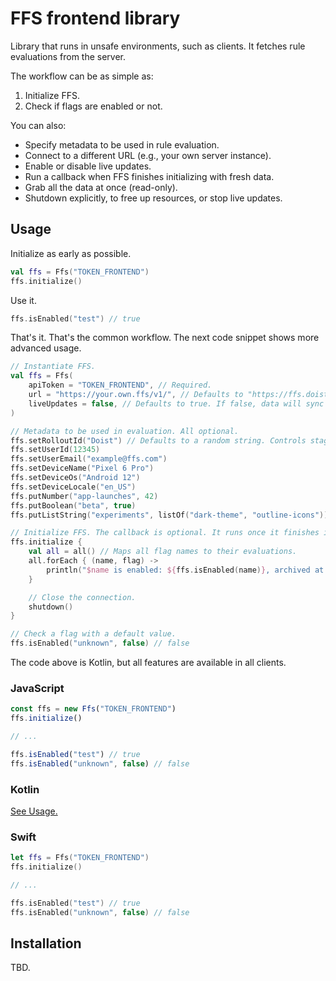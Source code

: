 # FFS frontend library

Library that runs in unsafe environments, such as clients. It fetches rule evaluations from the server.

The workflow can be as simple as:

1. Initialize FFS.
2. Check if flags are enabled or not.

You can also:

- Specify metadata to be used in rule evaluation.
- Connect to a different URL (e.g., your own server instance).
- Enable or disable live updates.
- Run a callback when FFS finishes initializing with fresh data.
- Grab all the data at once (read-only).
- Shutdown explicitly, to free up resources, or stop live updates.

## Usage

Initialize as early as possible.

```kotlin
val ffs = Ffs("TOKEN_FRONTEND")
ffs.initialize()
```

Use it.

```kotlin
ffs.isEnabled("test") // true
```

That's it. That's the common workflow. The next code snippet shows more advanced usage.

```kotlin
// Instantiate FFS.
val ffs = Ffs(
    apiToken = "TOKEN_FRONTEND", // Required.
    url = "https://your.own.ffs/v1/", // Defaults to "https://ffs.doist.com".
    liveUpdates = false, // Defaults to true. If false, data will sync once.
)

// Metadata to be used in evaluation. All optional.
ffs.setRolloutId("Doist") // Defaults to a random string. Controls staged rollouts.
ffs.setUserId(12345)
ffs.setUserEmail("example@ffs.com")
ffs.setDeviceName("Pixel 6 Pro")
ffs.setDeviceOs("Android 12")
ffs.setDeviceLocale("en_US")
ffs.putNumber("app-launches", 42)
ffs.putBoolean("beta", true)
ffs.putListString("experiments", listOf("dark-theme", "outline-icons"))

// Initialize FFS. The callback is optional. It runs once it finishes initializing.
ffs.initialize {
    val all = all() // Maps all flag names to their evaluations.
    all.forEach { (name, flag) ->
        println("$name is enabled: ${ffs.isEnabled(name)}, archived at: ${flag.archived_at}")
    }

    // Close the connection.
    shutdown()
}

// Check a flag with a default value.
ffs.isEnabled("unknown", false) // false
```

The code above is Kotlin, but all features are available in all clients.

### JavaScript

```javascript
const ffs = new Ffs("TOKEN_FRONTEND")
ffs.initialize()

// ...

ffs.isEnabled("test") // true
ffs.isEnabled("unknown", false) // false
```

### Kotlin

[See Usage.](#usage)

### Swift

```swift
let ffs = Ffs("TOKEN_FRONTEND")
ffs.initialize()

// ...

ffs.isEnabled("test") // true
ffs.isEnabled("unknown", false) // false
```

## Installation

TBD.
